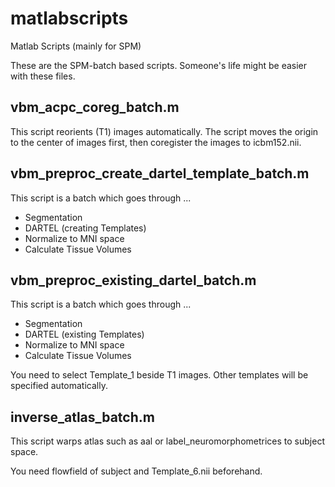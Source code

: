 # matlabscripts
Matlab Scripts (mainly for SPM)

These are the SPM-batch based scripts.
Someone's life might be easier with these files.

## vbm_acpc_coreg_batch.m
This script reorients (T1) images automatically.
The script moves the origin to the center of images first, then coregister the images to icbm152.nii.

## vbm_preproc_create_dartel_template_batch.m
This script is a batch which goes through ...

* Segmentation
* DARTEL (creating Templates)
* Normalize to MNI space
* Calculate Tissue Volumes

## vbm_preproc_existing_dartel_batch.m
This script is a batch which goes through ...

* Segmentation
* DARTEL (existing Templates)
* Normalize to MNI space
* Calculate Tissue Volumes

You need to select Template_1 beside T1 images.
Other templates will be specified automatically.

## inverse_atlas_batch.m
This script warps atlas such as aal or label_neuromorphometrices to subject space.

You need flowfield of subject and Template_6.nii beforehand.


